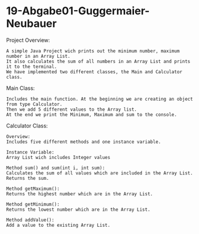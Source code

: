 # 19-Abgabe01-Guggermaier-Neubauer

Project Overview:

	A simple Java Project wich prints out the minimum number, maximum number in an Array List.
	It also calculates the sum of all numbers in an Array List and prints it to the terminal. 
	We have implemented two different classes, the Main and Calculator class. 

Main Class:
 
	Includes the main function. At the beginning we are creating an object from type Calculator. 
	Then we add 5 different values to the Array list. 
	At the end we print the Minimum, Maximum and sum to the console. 

Calculator Class:

	Overview:
	Includes five different methods and one instance variable. 
		
	Instance Variable: 
	Array List wich includes Integer values

	Method sum() and sum(int i, int sum):
	Calculates the sum of all values which are included in the Array List. 
	Returns the sum.  

	Method getMaximum():
	Returns the highest number which are in the Array List.

	Method getMinimum():
	Returns the lowest number which are in the Array List.

	Method addValue():
	Add a value to the existing Array List. 
